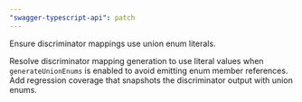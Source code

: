 ```yaml
---
"swagger-typescript-api": patch
---
```


Ensure discriminator mappings use union enum literals.

Resolve discriminator mapping generation to use literal values when
`generateUnionEnums` is enabled to avoid emitting enum member references.
Add regression coverage that snapshots the discriminator output with
union enums.
